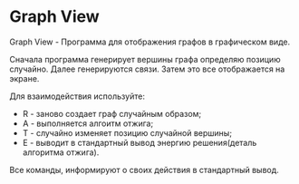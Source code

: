 Graph View
==========
Graph View - Программа для отображения графов в
графическом виде.

Сначала программа генерирует вершины графа определяю
позицию случайно. Далее генерируются связи. Затем это все
отображается на экране.

Для взаимодействия используйте:
* R - заново создает граф случайным образом;
* A - выполняется алгоитм отжига;
* T - случайно изменяет позицию случайной вершины;
* E - выводит в стандартный вывод энергию решения(деталь 
алгоритма отжига).

Все команды, информируют о своих действия в стандартный
вывод.


